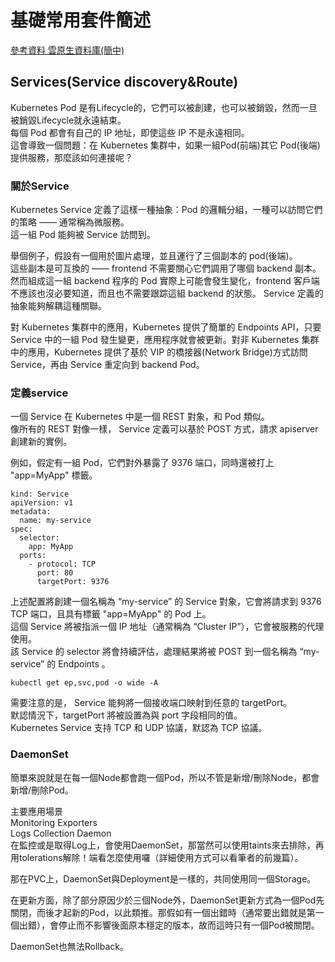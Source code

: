 # 基礎常用套件簡述    

[參考資料 雲原生資料庫(簡中)](https://lib.jimmysong.io/kubernetes-handbook/service-discovery/service/)

## Services(Service discovery&Route)  

Kubernetes Pod 是有Lifecycle的，它們可以被創建，也可以被銷毀，然而一旦被銷毀Lifecycle就永遠結束。  
每個 Pod 都會有自己的 IP 地址，即使這些 IP 不是永遠相同。  
這會導致一個問題：在 Kubernetes 集群中，如果一組Pod(前端)其它 Pod(後端)提供服務，那麼該如何連接呢？  


### 關於Service  
 
Kubernetes Service 定義了這樣一種抽象：Pod 的邏輯分組，一種可以訪問它們的策略 —— 通常稱為微服務。  
這一組 Pod 能夠被 Service 訪問到。  

舉個例子，假設有一個用於圖片處理，並且運行了三個副本的 pod(後端)。  
這些副本是可互換的 —— frontend 不需要關心它們調用了哪個 backend 副本。然而組成這一組 backend 程序的 Pod 實際上可能會發生變化，frontend 客戶端不應該也沒必要知道，而且也不需要跟踪這組 backend 的狀態。 Service 定義的抽象能夠解耦這種關聯。

對 Kubernetes 集群中的應用，Kubernetes 提供了簡單的 Endpoints API，只要 Service 中的一組 Pod 發生變更，應用程序就會被更新。對非 Kubernetes 集群中的應用，Kubernetes 提供了基於 VIP 的橋接器(Network Bridge)方式訪問 Service，再由 Service 重定向到 backend Pod。

### 定義service    

一個 Service 在 Kubernetes 中是一個 REST 對象，和 Pod 類似。  
像所有的 REST 對像一樣， Service 定義可以基於 POST 方式，請求 apiserver 創建新的實例。  

例如，假定有一組 Pod，它們對外暴露了 9376 端口，同時還被打上 "app=MyApp" 標籤。  

```
kind: Service
apiVersion: v1
metadata:
  name: my-service
spec:
  selector:
    app: MyApp
  ports:
    - protocol: TCP
      port: 80
      targetPort: 9376
```
上述配置將創建一個名稱為 “my-service” 的 Service 對象，它會將請求到 9376 TCP 端口，且具有標籤 "app=MyApp" 的 Pod 上。  
這個 Service 將被指派一個 IP 地址（通常稱為 “Cluster IP”），它會被服務的代理使用。  
該 Service 的 selector 將會持續評估，處理結果將被 POST 到一個名稱為 “my-service” 的 Endpoints 。

```
kubectl get ep,svc,pod -o wide -A
```

需要注意的是， Service 能夠將一個接收端口映射到任意的 targetPort。  
默認情況下，targetPort 將被設置為與 port 字段相同的值。  
Kubernetes Service 支持 TCP 和 UDP 協議，默認為 TCP 協議。  


### DaemonSet  

簡單來說就是在每一個Node都會跑一個Pod，所以不管是新增/刪除Node，都會新增/刪除Pod。  

主要應用場景  
Monitoring Exporters  
Logs Collection Daemon  
在監控或是取得Log上，會使用DaemonSet，那當然可以使用taints來去排除，再用tolerations解除！端看怎麼使用囉（詳細使用方式可以看筆者的前幾篇）。  

那在PVC上，DaemonSet與Deployment是一樣的，共同使用同一個Storage。  

在更新方面，除了部分原因少於三個Node外，DaemonSet更新方式為一個Pod先關閉，而後才起新的Pod，以此類推。那假如有一個出錯時（通常要出錯就是第一個出錯），會停止而不影響後面原本穩定的版本，故而這時只有一個Pod被關閉。  

DaemonSet也無法Rollback。  
